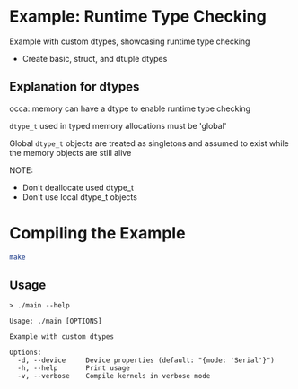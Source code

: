 # Example: Runtime Type Checking

Example with custom dtypes, showcasing runtime type checking

- Create basic, struct, and dtuple dtypes

## Explanation for dtypes

occa::memory can have a dtype to enable runtime type checking

`dtype_t` used in typed memory allocations must be 'global'

Global `dtype_t` objects are treated as singletons and assumed to exist while the memory objects are still alive

NOTE:

- Don't deallocate used dtype_t
- Don't use local dtype_t objects

# Compiling the Example

```bash
make
```

## Usage

```
> ./main --help

Usage: ./main [OPTIONS]

Example with custom dtypes

Options:
  -d, --device     Device properties (default: "{mode: 'Serial'}")
  -h, --help       Print usage
  -v, --verbose    Compile kernels in verbose mode
```
